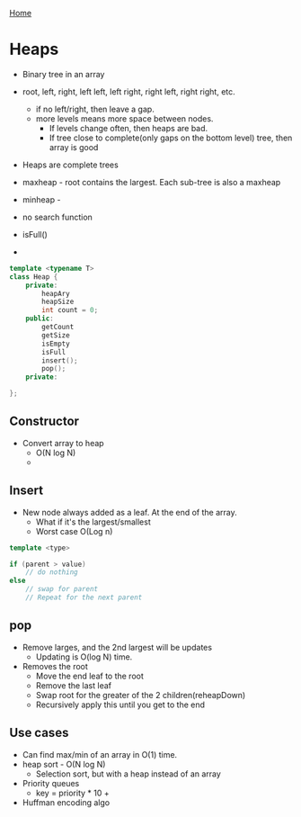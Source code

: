[Home](../README.md#data-structures)

# Heaps
- Binary tree in an array
- root, left, right, left left, left right, right left, right right, etc.
	- if no left/right, then leave a gap.
	- more levels means more space between nodes.
		- If levels change often, then heaps are bad.
		- If tree close to complete(only gaps on the bottom level) tree, then array is good
- Heaps are complete trees
- maxheap - root contains the largest. Each sub-tree is also a maxheap
- minheap - 

- no search function
- isFull()
- 

```C++
template <typename T>
class Heap {
	private:
		heapAry
		heapSize
		int count = 0;
	public:
		getCount
		getSize
		isEmpty
		isFull
		insert();
		pop();
	private:

};
```

## Constructor

- Convert array to heap
	- O(N log N)
	- 

## Insert
- New node always added as a leaf. At the end of the array.
	- What if it's the largest/smallest
	- Worst case O(Log n)

```C++
template <type>

if (parent > value)
	// do nothing
else
	// swap for parent
	// Repeat for the next parent
```

## pop
- Remove larges, and the 2nd largest will be updates
	- Updating is O(log N) time.
- Removes the root
	- Move the end leaf to the root
	- Remove the last leaf
	- Swap root for the greater of the 2 children(reheapDown)
	- Recursively apply this until you get to the end

## Use cases
- Can find max/min of an array in O(1) time.
- heap sort - O(N log N)
	- Selection sort, but with a heap instead of an array
- Priority queues
	- key  = priority * 10 + 
- Huffman encoding algo